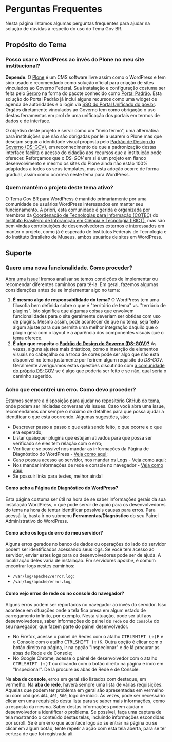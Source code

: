 # Perguntas Frequentes

Nesta página listamos algumas perguntas frequentes para ajudar na solução de dúvidas à respeito do uso do Tema Gov BR.

## Propósito do Tema

### Posso usar o WordPress ao invés do Plone no meu site institucional?

**Depende**. O [Plone](https://plone.org.br/) é um CMS software livre assim como o WordPress e tem sido usado e recomendado como solução oficial para criação de sites vinculados ao Governo Federal. Sua instalação e configuração costuma ser feita pelo [Serpro](https://www.serpro.gov.br/) na forma do pacote conhecido como [Portal Padrão](https://plone.org.br/projetos/portal-padrao). Esta solução do Portal Padrão já inclui alguns recursos como uma widget de agenda de autoridades e o login via [SSO do Portal Unificado do gov.br](https://sso.acesso.gov.br/). Orgãos diretamente vinculados ao Governo tem como obrigação o uso destas ferramentas em prol de uma unificação dos portais em termos de dados e de interface.

O objetivo deste projeto é servir como um "meio termo", uma alternativa para instituições que não são obrigadas por lei a usarem o Plone mas que desejam seguir a identidade visual proposta pelo [Padrão de Design do Governo (DS-GOV)](https://www.gov.br/ds), em reconhecimento de que a padronização destas interface facilita o acesso do cidadão aos recursos que a instituição pode oferecer. Reforçamos que o _DS-GOV_ em si é um projeto em flanco desenvolvimento e mesmo os sites do Plone ainda não estão 100% adaptados a todos os seus templates, mas esta adoção ocorre de forma gradual, assim como ocorrerá neste tema para WordPress.

### Quem mantém o projeto deste tema ativo?

O Tema Gov BR para WordPress é mantido primariamente por uma comunidade de usuários WordPress interessados em manter seu funcionamento. A priori, esta comunidade é gerida e organizada por membros da [Coordenação de Tecnologias para Informação (COTEC)](https://cotec.ibict.br/) do [Instituto Brasileiro de Inforamção em Ciência e Tecnologia (IBICT)](https://www.gov.br/ibict/pt-br), mas são bem vindas contribuições de desenvolvedores externos e interessados em manter o projeto, como já é esperado de Institutos Federais de Tecnologia e do Instituto Brasileiro de Museus, ambos usuários de sites em WordPress.

## Suporte

### Quero uma nova funcionalidade. Como proceder?

[Abra uma issue!](https://github.com/IBICT/wp-govbr-tema/issues/new/choose) Iremos analisar se temos condições de implementar ou recomendar diferentes caminhos para tê-la. Em geral, fazemos algumas considerações antes de se implementar algo no tema:

1. **É mesmo algo de responsabilidade do tema?** O WordPress tem uma filosofia bem definida sobre o que é "território de tema" vs. "terriório de plugins". Isto significa que algumas coisas que envolvem funcionalidades para o site geralmente deveriam ser obtidas com uso de plugins. Mesmo assim, pode acontecer de que no tema, seja feito algum ajuste para que permita uma melhor integração daquilo que o plugin gera com o layout e a aparência dos componentes visuais que o tema oferece.
2. **É algo que respeita o [Padrão de Design do Governo (DS-GOV)?](https://www.gov.br/ds)** As vezes, alguns ajustes mais drásticos, como a inserção de elementos visuais no cabeçalho ou a troca de cores pode ser algo que não está disponível no tema justamente por ferirem algum requisito do _DS-GOV_. Geralmente averiguamos estas questões discutindo com [a comunidade do próprio DS-GOV](https://www.gov.br/ds/introducao/comunidade) se é algo que poderia ser feito e se não, qual seria o caminho sugerido.

### Acho que encontrei um erro. Como devo proceder?

Estamos sempre a disposição para ajudar no [repositório GitHub do tema](https://github.com/IBICT/wp-govbr-tema), onde podem ser iniciadas conversas via issues. Caso você abra uma issue, recomendamos dar sempre o máximo de detalhes para que possa ajudar a identificar o que está ocorrendo. Algumas sugestões, são:

- Descrever passo a passo o que está sendo feito, o que ocorre e o que era esperado;
- Listar quaisquer plugins que estejam ativados para que possa ser verificado se eles tem relação com o erro;
- Verificar e se possível nos mandar as informações da Página de Diagnóstico do WordPress - [Veja como aqui](#como-acho-a-pagina-de-diagnostico-do-wordpress);
- Caso possua acesso ao servidor, nos mandar os Logs - [Veja como aqui](#como-acho-os-logs-do-meu-servidor);
- Nos mandar informações de rede e console no navegador - [Veja como aqui](#como-vejo-erros-de-rede-ou-no-console-do-navegador);
- Se possuir links para testes, melhor ainda!

#### Como acho a Página de Diagnóstico do WordPress?

Esta página costuma ser útil na hora de se saber informações gerais da sua instalação WordPress, o que pode servir de apoio para os desenvolvedores do tema na hora de tentar identificar possíveis causas para erros. Para acessá-la, basta ir no submenu **Ferramentas**/**Diagnóstico** do seu Painel Administrativo do WordPress.

#### Como acho os logs de erro do meu servidor?

Alguns erros gerados no banco de dados ou operações do lado do servidor podem ser identificados acessando seus logs. Se você tem acesso ao servidor, enviar estes logs para os desenvolvedores pode ser de ajuda. A localização deles varia de instalação. Em servidores _apache_, é comum encontrar logs nestes caminhos:

- `/var/log/apache2/error.log`;
- `/var/log/apache/error.log`;

#### Como vejo erros de rede ou no console do navegador?

Alguns erros podem ser reportados no navegador ao invés do servidor. Isso acontece em situações onde a tela fica presa em algum estado de carregamento infinito, por exemplo. Nesta situação, pode ser útil aos desenvolvedores, saber informações do painel de `rede` ou do `console` do seu navegador, que fazem parte do painel desenvolvedor.

- No Firefox, acesse o painel de Redes com o atalho <kbd>CTRL</kbd><kbd>SHIFT (&#8679;)</kbd><kbd>E</kbd> e o Console com o atalho <kbd>CTRL</kbd><kbd>SHIFT (&#8679;)</kbd><kbd>K</kbd>. Outra opção é clicar com o botão direito na página, ir na opção "Inspecionar" e de lá procurar as abas de Rede e de Console;
- No Google Chrome, acesse o painel de desenvolvedor com o atalho <kbd>CTRL</kbd><kbd>SHIFT (&#8679;)</kbd><kbd>I</kbd> ou clicando com o botão direito na página e indo em "Inspecionar". De lá procure as abas de Rede e de Console.

Na **aba de console**, erros em geral são listados com destaque, em vermelho. Na **aba de rede**, haverá sempre uma lista de várias requisições. Aquelas que podem ter problema em geral são apresentadas em vermelho ou com códigos `404`, `401`, `500`, logo de início. Às vezes, pode ser necessário clicar em uma requisição desta lista para se saber mais informações, como a resposta da mesma. Saber destas informações podem ajudar o desenvolvedor a identificar o problema. Se possível, faça uma captura de tela mostrando o conteúdo destas telas, incluindo informações escondidas por scroll. Se é um erro que acontece logo ao se entrar na página ou se clicar em algum botão, tente repetir a ação com esta tela aberta, para se ter certeza de que foi registrada ali.
